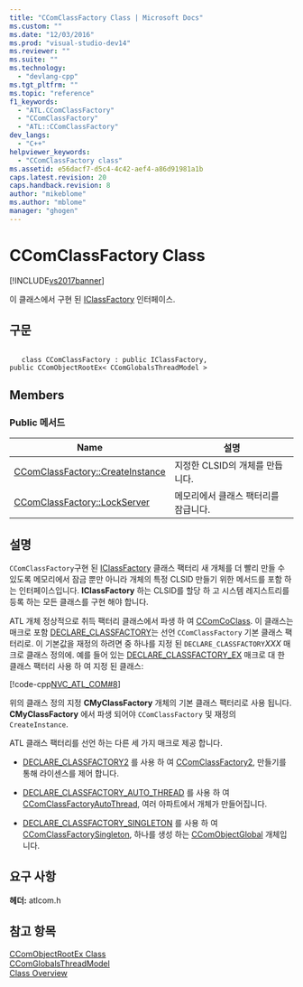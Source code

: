 ```yaml
---
title: "CComClassFactory Class | Microsoft Docs"
ms.custom: ""
ms.date: "12/03/2016"
ms.prod: "visual-studio-dev14"
ms.reviewer: ""
ms.suite: ""
ms.technology: 
  - "devlang-cpp"
ms.tgt_pltfrm: ""
ms.topic: "reference"
f1_keywords: 
  - "ATL.CComClassFactory"
  - "CComClassFactory"
  - "ATL::CComClassFactory"
dev_langs: 
  - "C++"
helpviewer_keywords: 
  - "CComClassFactory class"
ms.assetid: e56dacf7-d5c4-4c42-aef4-a86d91981a1b
caps.latest.revision: 20
caps.handback.revision: 8
author: "mikeblome"
ms.author: "mblome"
manager: "ghogen"
---
```

# CComClassFactory Class
[!INCLUDE[vs2017banner](../../assembler/inline/includes/vs2017banner.md)]

이 클래스에서 구현 된  [IClassFactory](http://msdn.microsoft.com/library/windows/desktop/ms694364) 인터페이스.  
  
## 구문  
  
```  
  
   class CComClassFactory : public IClassFactory,   
public CComObjectRootEx< CComGlobalsThreadModel >  
```  
  
## Members  
  
### Public 메서드  
  
|Name|설명|  
|----------|--------|  
|[CComClassFactory::CreateInstance](../Topic/CComClassFactory::CreateInstance.md)|지정한 CLSID의 개체를 만듭니다.|  
|[CComClassFactory::LockServer](../Topic/CComClassFactory::LockServer.md)|메모리에서 클래스 팩터리를 잠급니다.|  
  
## 설명  
 `CComClassFactory`구현 된  [IClassFactory](http://msdn.microsoft.com/library/windows/desktop/ms694364) 클래스 팩터리 새 개체를 더 빨리 만들 수 있도록 메모리에서 잠금 뿐만 아니라 개체의 특정 CLSID 만들기 위한 메서드를 포함 하는 인터페이스입니다.  **IClassFactory** 하는 CLSID를 할당 하 고 시스템 레지스트리를 등록 하는 모든 클래스를 구현 해야 합니다.  
  
 ATL 개체 정상적으로 취득 팩터리 클래스에서 파생 하 여  [CComCoClass](../../atl/reference/ccomcoclass-class.md).  이 클래스는 매크로 포함  [DECLARE\_CLASSFACTORY](../Topic/DECLARE_CLASSFACTORY.md)는 선언 `CComClassFactory` 기본 클래스 팩터리로.  이 기본값을 재정의 하려면 중 하나를 지정 된 `DECLARE_CLASSFACTORY`*XXX* 매크로 클래스 정의에.  예를 들어 있는  [DECLARE\_CLASSFACTORY\_EX](../Topic/DECLARE_CLASSFACTORY_EX.md) 매크로 대 한 클래스 팩터리 사용 하 여 지정 된 클래스:  
  
 [!code-cpp[NVC_ATL_COM#8](../../atl/codesnippet/CPP/ccomclassfactory-class_1.h)]  
  
 위의 클래스 정의 지정  **CMyClassFactory** 개체의 기본 클래스 팩터리로 사용 됩니다.  **CMyClassFactory** 에서 파생 되어야 `CComClassFactory` 및 재정의 `CreateInstance`.  
  
 ATL 클래스 팩터리를 선언 하는 다른 세 가지 매크로 제공 합니다.  
  
-   [DECLARE\_CLASSFACTORY2](../Topic/DECLARE_CLASSFACTORY2.md) 를 사용 하 여  [CComClassFactory2](../../atl/reference/ccomclassfactory2-class.md), 만들기를 통해 라이센스를 제어 합니다.  
  
-   [DECLARE\_CLASSFACTORY\_AUTO\_THREAD](../Topic/DECLARE_CLASSFACTORY_AUTO_THREAD.md) 를 사용 하 여  [CComClassFactoryAutoThread](../../atl/reference/ccomclassfactoryautothread-class.md), 여러 아파트에서 개체가 만들어집니다.  
  
-   [DECLARE\_CLASSFACTORY\_SINGLETON](../Topic/DECLARE_CLASSFACTORY_SINGLETON.md) 를 사용 하 여  [CComClassFactorySingleton](../../atl/reference/ccomclassfactorysingleton-class.md), 하나를 생성 하는  [CComObjectGlobal](../../atl/reference/ccomobjectglobal-class.md) 개체입니다.  
  
## 요구 사항  
 **헤더:**  atlcom.h  
  
## 참고 항목  
 [CComObjectRootEx Class](../../atl/reference/ccomobjectrootex-class.md)   
 [CComGlobalsThreadModel](../Topic/CComGlobalsThreadModel.md)   
 [Class Overview](../../atl/atl-class-overview.md)